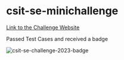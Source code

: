 # csit-se-minichallenge
[Link to the Challenge Website](https://se-mini-challenge.csit-events.sg/)

Passed Test Cases and received a badge 

![csit-se-challenge-2023-badge](https://github.com/just3shot/csit-se-minichallenge/assets/70013985/bfa9fc94-78a1-4294-a6cd-29144e53d442)

